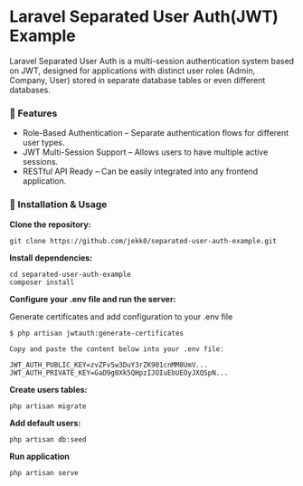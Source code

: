 # Laravel Separated User Auth(JWT) Example

Laravel Separated User Auth is a multi-session authentication system based on JWT, designed for applications with distinct user roles (Admin, Company, User) stored in separate database tables or even different databases.

### 🔹 Features
- Role-Based Authentication – Separate authentication flows for different user types.
- JWT Multi-Session Support – Allows users to have multiple active sessions.
- RESTful API Ready – Can be easily integrated into any frontend application.

### 📌 Installation & Usage
**Clone the repository:**

```shell
git clone https://github.com/jekk0/separated-user-auth-example.git
```

**Install dependencies:**

```shell
cd separated-user-auth-example
composer install
```

**Configure your .env file and run the server:**

Generate certificates and add configuration to your .env file
```shell
$ php artisan jwtauth:generate-certificates

Copy and paste the content below into your .env file:

JWT_AUTH_PUBLIC_KEY=zvZFv5w3DuY3rZK901cnMM8UmV...
JWT_AUTH_PRIVATE_KEY=GaD9g0Xk5QHpzIJOIuEbUEOyJXQSpN...
```

**Create users tables:**

```shell
php artisan migrate
```

**Add default users:**

```shell
php artisan db:seed
```

**Run application**

```shell
php artisan serve
```
